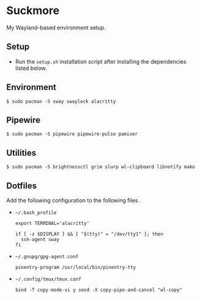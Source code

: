 # Suckmore

My Wayland-based environment setup.


## Setup

* Run the `setup.sh` installation script after installing the dependencies
  listed below.


## Environment

```
$ sudo pacman -S sway swaylock alacritty
```


## Pipewire

```
$ sudo pacman -S pipewire pipewire-pulse pamixer
```


## Utilities

```
$ sudo pacman -S brightnessctl grim slurp wl-clipboard libnotify mako
```


## Dotfiles

Add the following configuration to the following files.

* `~/.bash_profile`
  ```
  export TERMINAL='alacritty'

  if [ -z $DISPLAY ] && [ "$(tty)" = "/dev/tty1" ]; then
    ssh-agent sway
  fi
  ```
* `~/.gnupg/gpg-agent.conf`
  ```
  pinentry-program /usr/local/bin/pinentry-tty
  ```
* `~/.config/tmux/tmux.conf`
  ```
  bind -T copy-mode-vi y send -X copy-pipe-and-cancel "wl-copy"
  ```
